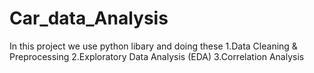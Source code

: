# Car_data_Analysis
In this project we use python libary and doing these 
1.Data Cleaning & Preprocessing
2.Exploratory Data Analysis (EDA)
3.Correlation Analysis
